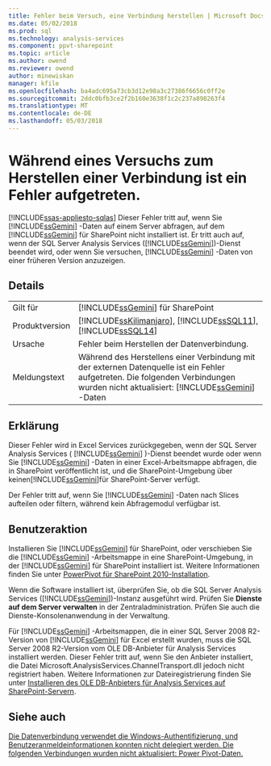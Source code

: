 ```yaml
---
title: Fehler beim Versuch, eine Verbindung herstellen | Microsoft Docs
ms.date: 05/02/2018
ms.prod: sql
ms.technology: analysis-services
ms.component: ppvt-sharepoint
ms.topic: article
ms.author: owend
ms.reviewer: owend
author: minewiskan
manager: kfile
ms.openlocfilehash: ba4adc695a73cb3d12e98a3c27386f6656c0ff2e
ms.sourcegitcommit: 2ddc0bfb3ce2f2b160e3638f1c2c237a898263f4
ms.translationtype: MT
ms.contentlocale: de-DE
ms.lasthandoff: 05/03/2018
---
```

# <a name="an-error-occurred-during-an-attempt-to-establish-a-connection"></a>Während eines Versuchs zum Herstellen einer Verbindung ist ein Fehler aufgetreten.
[!INCLUDE[ssas-appliesto-sqlas](../../includes/ssas-appliesto-sqlas.md)]
  Dieser Fehler tritt auf, wenn Sie [!INCLUDE[ssGemini](../../includes/ssgemini-md.md)] -Daten auf einem Server abfragen, auf dem [!INCLUDE[ssGemini](../../includes/ssgemini-md.md)] für SharePoint nicht installiert ist. Er tritt auch auf, wenn der SQL Server Analysis Services ([!INCLUDE[ssGemini](../../includes/ssgemini-md.md)])-Dienst beendet wird, oder wenn Sie versuchen, [!INCLUDE[ssGemini](../../includes/ssgemini-md.md)] -Daten von einer früheren Version anzuzeigen.  
  
## <a name="details"></a>Details  
  
|||  
|-|-|  
|Gilt für|[!INCLUDE[ssGemini](../../includes/ssgemini-md.md)] für SharePoint|  
|Produktversion|[!INCLUDE[ssKilimanjaro](../../includes/sskilimanjaro-md.md)], [!INCLUDE[ssSQL11](../../includes/sssql11-md.md)], [!INCLUDE[ssSQL14](../../includes/sssql14-md.md)]|  
|Ursache|Fehler beim Herstellen der Datenverbindung.|  
|Meldungstext|Während des Herstellens einer Verbindung mit der externen Datenquelle ist ein Fehler aufgetreten. Die folgenden Verbindungen wurden nicht aktualisiert: [!INCLUDE[ssGemini](../../includes/ssgemini-md.md)] -Daten|  
  
## <a name="explanation"></a>Erklärung  
 Dieser Fehler wird in Excel Services zurückgegeben, wenn der SQL Server Analysis Services ( [!INCLUDE[ssGemini](../../includes/ssgemini-md.md)] )-Dienst beendet wurde oder wenn Sie [!INCLUDE[ssGemini](../../includes/ssgemini-md.md)] -Daten in einer Excel-Arbeitsmappe abfragen, die in SharePoint veröffentlicht ist, und die SharePoint-Umgebung über keinen[!INCLUDE[ssGemini](../../includes/ssgemini-md.md)]für SharePoint-Server verfügt.  
  
 Der Fehler tritt auf, wenn Sie [!INCLUDE[ssGemini](../../includes/ssgemini-md.md)] -Daten nach Slices aufteilen oder filtern, während kein Abfragemodul verfügbar ist.  
  
## <a name="user-action"></a>Benutzeraktion  
 Installieren Sie [!INCLUDE[ssGemini](../../includes/ssgemini-md.md)] für SharePoint, oder verschieben Sie die [!INCLUDE[ssGemini](../../includes/ssgemini-md.md)] -Arbeitsmappe in eine SharePoint-Umgebung, in der [!INCLUDE[ssGemini](../../includes/ssgemini-md.md)] für SharePoint installiert ist. Weitere Informationen finden Sie unter [PowerPivot für SharePoint 2010-Installation](http://msdn.microsoft.com/en-us/8d47dde7-c941-4280-a934-e2fe3f9a938f).  
  
 Wenn die Software installiert ist, überprüfen Sie, ob die SQL Server Analysis Services ([!INCLUDE[ssGemini](../../includes/ssgemini-md.md)])-Instanz ausgeführt wird. Prüfen Sie **Dienste auf dem Server verwalten** in der Zentraladministration. Prüfen Sie auch die Dienste-Konsolenanwendung in der Verwaltung.  
  
 Für [!INCLUDE[ssGemini](../../includes/ssgemini-md.md)] -Arbeitsmappen, die in einer SQL Server 2008 R2-Version von [!INCLUDE[ssGemini](../../includes/ssgemini-md.md)] für Excel erstellt wurden, muss die SQL Server 2008 R2-Version vom OLE DB-Anbieter für Analysis Services installiert werden. Dieser Fehler tritt auf, wenn Sie den Anbieter installiert, die Datei Microsoft.AnalysisServices.ChannelTransport.dll jedoch nicht registriert haben. Weitere Informationen zur Dateiregistrierung finden Sie unter [Installieren des OLE DB-Anbieters für Analysis Services auf SharePoint-Servern](http://msdn.microsoft.com/en-us/2c62daf9-1f2d-4508-a497-af62360ee859).  
  
## <a name="see-also"></a>Siehe auch  
 [Die Datenverbindung verwendet die Windows-Authentifizierung, und Benutzeranmeldeinformationen konnten nicht delegiert werden. Die folgenden Verbindungen wurden nicht aktualisiert: Power Pivot-Daten.](../../analysis-services/power-pivot-sharepoint/the-data-connection-user-could-not-be-delegated.md)  
  
  
